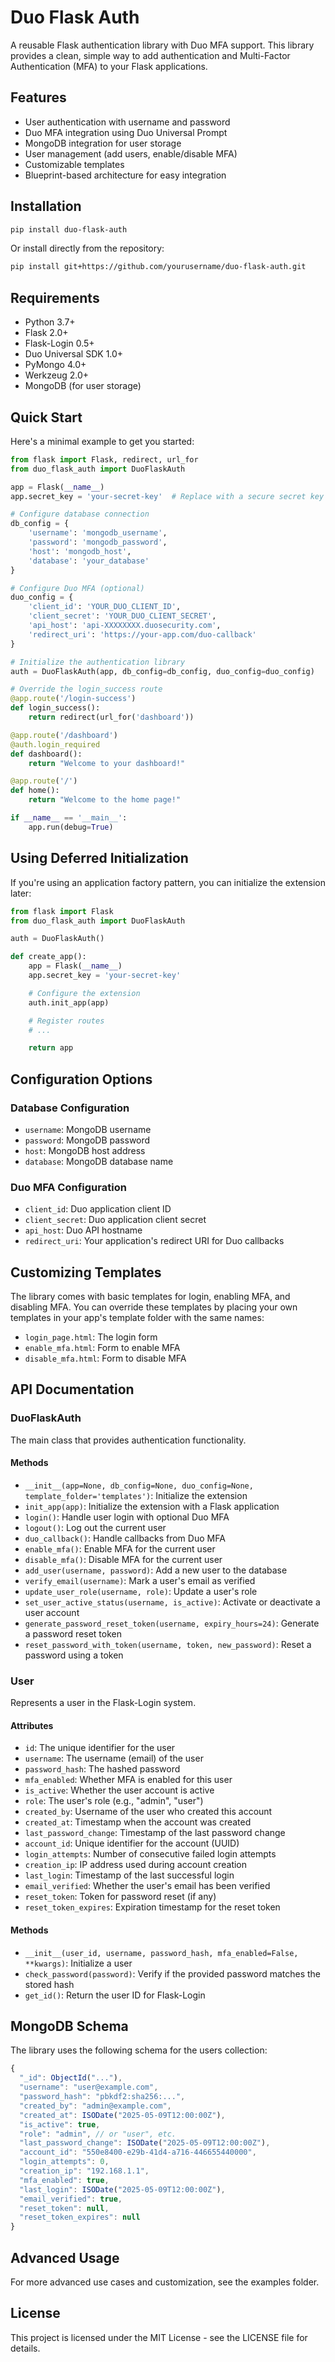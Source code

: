 # Duo Flask Auth

A reusable Flask authentication library with Duo MFA support. This library provides a clean, simple way to add authentication and Multi-Factor Authentication (MFA) to your Flask applications.

## Features

- User authentication with username and password
- Duo MFA integration using Duo Universal Prompt
- MongoDB integration for user storage
- User management (add users, enable/disable MFA)
- Customizable templates
- Blueprint-based architecture for easy integration

## Installation

```bash
pip install duo-flask-auth
```

Or install directly from the repository:

```bash
pip install git+https://github.com/yourusername/duo-flask-auth.git
```

## Requirements

- Python 3.7+
- Flask 2.0+
- Flask-Login 0.5+
- Duo Universal SDK 1.0+
- PyMongo 4.0+
- Werkzeug 2.0+
- MongoDB (for user storage)

## Quick Start

Here's a minimal example to get you started:

```python
from flask import Flask, redirect, url_for
from duo_flask_auth import DuoFlaskAuth

app = Flask(__name__)
app.secret_key = 'your-secret-key'  # Replace with a secure secret key

# Configure database connection
db_config = {
    'username': 'mongodb_username',
    'password': 'mongodb_password',
    'host': 'mongodb_host',
    'database': 'your_database'
}

# Configure Duo MFA (optional)
duo_config = {
    'client_id': 'YOUR_DUO_CLIENT_ID',
    'client_secret': 'YOUR_DUO_CLIENT_SECRET',
    'api_host': 'api-XXXXXXXX.duosecurity.com',
    'redirect_uri': 'https://your-app.com/duo-callback'
}

# Initialize the authentication library
auth = DuoFlaskAuth(app, db_config=db_config, duo_config=duo_config)

# Override the login_success route
@app.route('/login-success')
def login_success():
    return redirect(url_for('dashboard'))

@app.route('/dashboard')
@auth.login_required
def dashboard():
    return "Welcome to your dashboard!"

@app.route('/')
def home():
    return "Welcome to the home page!"

if __name__ == '__main__':
    app.run(debug=True)
```

## Using Deferred Initialization

If you're using an application factory pattern, you can initialize the extension later:

```python
from flask import Flask
from duo_flask_auth import DuoFlaskAuth

auth = DuoFlaskAuth()

def create_app():
    app = Flask(__name__)
    app.secret_key = 'your-secret-key'

    # Configure the extension
    auth.init_app(app)

    # Register routes
    # ...

    return app
```

## Configuration Options

### Database Configuration

- `username`: MongoDB username
- `password`: MongoDB password
- `host`: MongoDB host address
- `database`: MongoDB database name

### Duo MFA Configuration

- `client_id`: Duo application client ID
- `client_secret`: Duo application client secret
- `api_host`: Duo API hostname
- `redirect_uri`: Your application's redirect URI for Duo callbacks

## Customizing Templates

The library comes with basic templates for login, enabling MFA, and disabling MFA. You can override these templates by placing your own templates in your app's template folder with the same names:

- `login_page.html`: The login form
- `enable_mfa.html`: Form to enable MFA
- `disable_mfa.html`: Form to disable MFA

## API Documentation

### DuoFlaskAuth

The main class that provides authentication functionality.

#### Methods

- `__init__(app=None, db_config=None, duo_config=None, template_folder='templates')`: Initialize the extension
- `init_app(app)`: Initialize the extension with a Flask application
- `login()`: Handle user login with optional Duo MFA
- `logout()`: Log out the current user
- `duo_callback()`: Handle callbacks from Duo MFA
- `enable_mfa()`: Enable MFA for the current user
- `disable_mfa()`: Disable MFA for the current user
- `add_user(username, password)`: Add a new user to the database
- `verify_email(username)`: Mark a user's email as verified
- `update_user_role(username, role)`: Update a user's role
- `set_user_active_status(username, is_active)`: Activate or deactivate a user account
- `generate_password_reset_token(username, expiry_hours=24)`: Generate a password reset token
- `reset_password_with_token(username, token, new_password)`: Reset a password using a token

### User

Represents a user in the Flask-Login system.

#### Attributes

- `id`: The unique identifier for the user
- `username`: The username (email) of the user
- `password_hash`: The hashed password
- `mfa_enabled`: Whether MFA is enabled for this user
- `is_active`: Whether the user account is active
- `role`: The user's role (e.g., "admin", "user")
- `created_by`: Username of the user who created this account
- `created_at`: Timestamp when the account was created
- `last_password_change`: Timestamp of the last password change
- `account_id`: Unique identifier for the account (UUID)
- `login_attempts`: Number of consecutive failed login attempts
- `creation_ip`: IP address used during account creation
- `last_login`: Timestamp of the last successful login
- `email_verified`: Whether the user's email has been verified
- `reset_token`: Token for password reset (if any)
- `reset_token_expires`: Expiration timestamp for the reset token

#### Methods

- `__init__(user_id, username, password_hash, mfa_enabled=False, **kwargs)`: Initialize a user
- `check_password(password)`: Verify if the provided password matches the stored hash
- `get_id()`: Return the user ID for Flask-Login

## MongoDB Schema

The library uses the following schema for the users collection:

```javascript
{
  "_id": ObjectId("..."),
  "username": "user@example.com",
  "password_hash": "pbkdf2:sha256:...",
  "created_by": "admin@example.com",
  "created_at": ISODate("2025-05-09T12:00:00Z"),
  "is_active": true,
  "role": "admin", // or "user", etc.
  "last_password_change": ISODate("2025-05-09T12:00:00Z"),
  "account_id": "550e8400-e29b-41d4-a716-446655440000",
  "login_attempts": 0,
  "creation_ip": "192.168.1.1",
  "mfa_enabled": true,
  "last_login": ISODate("2025-05-09T12:00:00Z"),
  "email_verified": true,
  "reset_token": null,
  "reset_token_expires": null
}
```

## Advanced Usage

For more advanced use cases and customization, see the examples folder.

## License

This project is licensed under the MIT License - see the LICENSE file for details.
